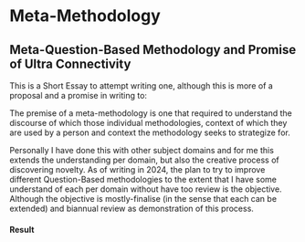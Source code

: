 # Meta-Methodology

## Meta-Question-Based Methodology and Promise of Ultra Connectivity

This is a Short Essay to attempt writing one, although this is more of a proposal and a promise in writing to:

The premise of a meta-methodology is one that required to understand the discourse of which those individual methodologies, context of which they are used by a person and context the methodology seeks to strategize for.

Personally I have done this with other subject domains and for me this extends the understanding per domain, but also the creative process of discovering novelty. As of writing in 2024, the plan to try to improve different Question-Based methodologies to the extent that I have some understand of each per domain without have too review is the objective. Although the objective is mostly-finalise (in the sense that each can be extended) and biannual review as demonstration of this process.

#### Result